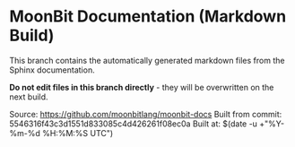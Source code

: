 # MoonBit Documentation (Markdown Build)

This branch contains the automatically generated markdown files from the Sphinx documentation.

**Do not edit files in this branch directly** - they will be overwritten on the next build.

Source: https://github.com/moonbitlang/moonbit-docs
Built from commit: 5546316f43c3d1551d833085c4d426261f08ec0a
Built at: $(date -u +"%Y-%m-%d %H:%M:%S UTC")
